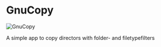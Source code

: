 # GnuCopy
![GnuCopy](https://user-images.githubusercontent.com/91136545/218727187-beacc0ae-37d2-4a9e-a5f3-c0c9e84fdf6e.png)

A simple app to copy directors with folder- and filetypefilters

